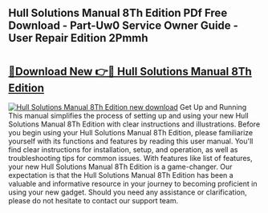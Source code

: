 ## Hull Solutions Manual 8Th Edition PDf Free Download - Part-Uw0 Service Owner Guide - User Repair Edition 2Pmmh

# <h2><a href="http://bc64319.oget.top/?id=Hull+Solutions+Manual+8Th+Edition">🔗Download New 👉🔴 Hull Solutions Manual 8Th Edition</a></h2>

[![Hull Solutions Manual 8Th Edition new download](https://i.imgur.com/5g1atiW.png)](http://bc64319.oget.top/?id=Hull+Solutions+Manual+8Th+Edition)
Get Up and Running This manual simplifies the process of setting up and using your new Hull Solutions Manual 8Th Edition with clear instructions and illustrations. Before you begin using your Hull Solutions Manual 8Th Edition, please familiarize yourself with its functions and features by reading this user manual. You'll find clear instructions for installation, setup, and operation, as well as troubleshooting tips for common issues. With features like list of features, your new Hull Solutions Manual 8Th Edition is a game-changer. Our expectation is that the Hull Solutions Manual 8Th Edition has been a valuable and informative resource in your journey to becoming proficient in using your new gadget. Should you need any assistance or clarification, please do not hesitate to contact our support team.
